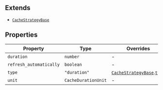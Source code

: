 ## Extends

- [`CacheStrategyBase`](CacheStrategyBase.md)

## Properties

| Property | Type | Overrides |
| ------ | ------ | ------ |
| <a id="duration"></a> `duration` | `number` | - |
| <a id="refresh_automatically"></a> `refresh_automatically` | `boolean` | - |
| <a id="type"></a> `type` | `"duration"` | [`CacheStrategyBase`](CacheStrategyBase.md).[`type`](CacheStrategyBase.md#type) |
| <a id="unit"></a> `unit` | `CacheDurationUnit` | - |
